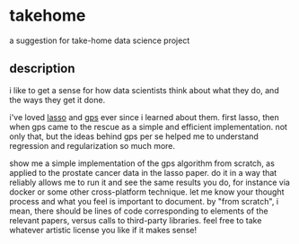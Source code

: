 # takehome
a suggestion for take-home data science project

## description

i like to get a sense for how data 
scientists think about what they
do, and the ways they get it done.

i've loved [lasso](http://statweb.stanford.edu/~tibs/lasso/lasso.pdf)
and [gps](http://statweb.stanford.edu/~jhf/ftp/GPSpub.pdf)
ever since
i learned about them. first lasso,
then when gps came to the rescue
as a simple and efficient implementation.
not only that, but the ideas behind
gps per se helped me to
understand regression and regularization
so much more.

show me a simple implementation of
the gps algorithm from scratch, as applied
to the prostate cancer data in the lasso
paper. do it in a way that
reliably allows
me to run it and see the same
results you do, for instance 
via docker or some other
cross-platform technique. let me know
your thought process and what you
feel is important to document.
by "from scratch", i mean, there
should be lines of code corresponding
to elements of the relevant papers,
versus calls to third-party
libraries. feel free to take
whatever artistic license you
like if it makes sense!
